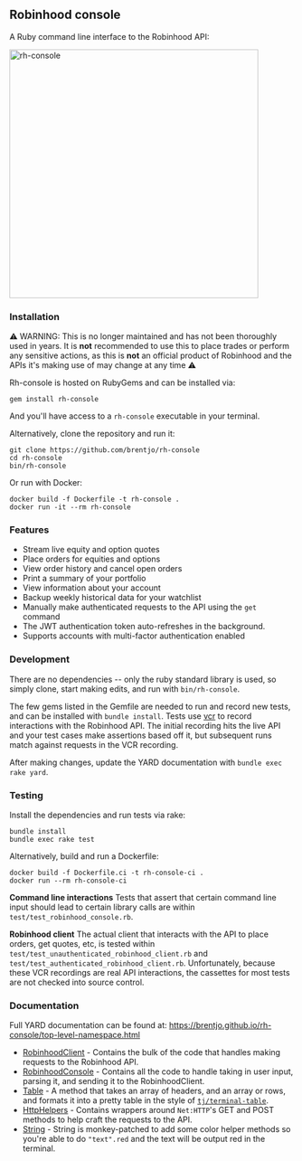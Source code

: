## Robinhood console

A Ruby command line interface to the Robinhood API:

<img height="440" alt="rh-console" src="https://user-images.githubusercontent.com/6415223/78421025-6afd7480-7609-11ea-852a-39280b3ef671.png">

### Installation

:warning: WARNING: This is no longer maintained and has not been thoroughly used in years. It is **not** recommended to use this to place trades or perform any sensitive actions, as this is **not** an official product of Robinhood and the APIs it's making use of may change at any time :warning:

Rh-console is hosted on RubyGems and can be installed via:

`gem install rh-console`

And you'll have access to a `rh-console` executable in your terminal.

Alternatively, clone the repository and run it:
```
git clone https://github.com/brentjo/rh-console
cd rh-console
bin/rh-console
```

Or run with Docker:

```
docker build -f Dockerfile -t rh-console .
docker run -it --rm rh-console
```

### Features

- Stream live equity and option quotes
- Place orders for equities and options
- View order history and cancel open orders
- Print a summary of your portfolio
- View information about your account
- Backup weekly historical data for your watchlist
- Manually make authenticated requests to the API using the `get` command
- The JWT authentication token auto-refreshes in the background.
- Supports accounts with multi-factor authentication enabled

### Development

There are no dependencies -- only the ruby standard library is used, so simply clone, start making edits, and run with `bin/rh-console`.

The few gems listed in the Gemfile are needed to run and record new tests, and can be installed with `bundle install`. Tests use [vcr](https://github.com/vcr/vcr) to record interactions with the Robinhood API. The initial recording hits the live API and your test cases make assertions based off it, but subsequent runs match against requests in the VCR recording.

After making changes, update the YARD documentation with `bundle exec rake yard`.

### Testing

Install the dependencies and run tests via rake:
```
bundle install
bundle exec rake test
```

Alternatively, build and run a Dockerfile:

```
docker build -f Dockerfile.ci -t rh-console-ci .
docker run --rm rh-console-ci
```

**Command line interactions**
Tests that assert that certain command line input should lead to certain library calls are within `test/test_robinhood_console.rb`.

**Robinhood client**
The actual client that interacts with the API to place orders, get quotes, etc, is tested within `test/test_unauthenticated_robinhood_client.rb` and `test/test_authenticated_robinhood_client.rb`. Unfortunately, because these VCR recordings are real API interactions, the cassettes for most tests are not checked into source control.

### Documentation
Full YARD documentation can be found at: https://brentjo.github.io/rh-console/top-level-namespace.html
- [RobinhoodClient](./lib/robinhood_client.rb) - Contains the bulk of the code that handles making requests to the Robinhood API.
- [RobinhoodConsole](./lib/robinhood_console.rb) - Contains all the code to handle taking in user input, parsing it, and sending it to the RobinhoodClient.
- [Table](./lib/helpers/table.rb) - A method that takes an array of headers, and an array or rows, and formats it into a pretty table in the style of [`tj/terminal-table`](https://github.com/tj/terminal-table).
- [HttpHelpers](./lib/helpers/http_helpers.rb) - Contains wrappers around `Net:HTTP`'s GET and POST methods to help craft the requests to the API.
- [String](./initializers/string.rb) - String is monkey-patched to add some color helper methods so you're able to do `"text".red` and the text will be output red in the terminal.
